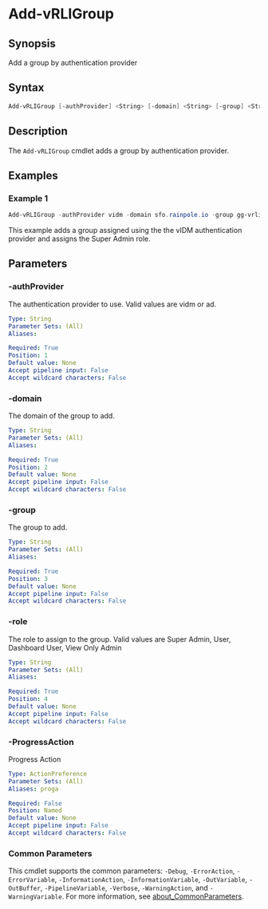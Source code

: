 # Add-vRLIGroup

## Synopsis

Add a group by authentication provider

## Syntax

```powershell
Add-vRLIGroup [-authProvider] <String> [-domain] <String> [-group] <String> [-role] <String> [-ProgressAction <ActionPreference>] [<CommonParameters>]
```

## Description

The `Add-vRLIGroup` cmdlet adds a group by authentication provider.

## Examples

### Example 1

```powershell
Add-vRLIGroup -authProvider vidm -domain sfo.rainpole.io -group gg-vrli-admins -role "Super Admin"
```

This example adds a group assigned using the the vIDM authentication provider and assigns the Super Admin role.

## Parameters

### -authProvider

The authentication provider to use. Valid values are vidm or ad.

```yaml
Type: String
Parameter Sets: (All)
Aliases:

Required: True
Position: 1
Default value: None
Accept pipeline input: False
Accept wildcard characters: False
```

### -domain

The domain of the group to add.

```yaml
Type: String
Parameter Sets: (All)
Aliases:

Required: True
Position: 2
Default value: None
Accept pipeline input: False
Accept wildcard characters: False
```

### -group

 The group to add.

```yaml
Type: String
Parameter Sets: (All)
Aliases:

Required: True
Position: 3
Default value: None
Accept pipeline input: False
Accept wildcard characters: False
```

### -role

The role to assign to the group. Valid values are Super Admin, User, Dashboard User, View Only Admin

```yaml
Type: String
Parameter Sets: (All)
Aliases:

Required: True
Position: 4
Default value: None
Accept pipeline input: False
Accept wildcard characters: False
```

### -ProgressAction

Progress Action

```yaml
Type: ActionPreference
Parameter Sets: (All)
Aliases: proga

Required: False
Position: Named
Default value: None
Accept pipeline input: False
Accept wildcard characters: False
```

### Common Parameters

This cmdlet supports the common parameters: `-Debug`, `-ErrorAction`, `-ErrorVariable`, `-InformationAction`, `-InformationVariable`, `-OutVariable`, `-OutBuffer`, `-PipelineVariable`, `-Verbose`, `-WarningAction`, and `-WarningVariable`. For more information, see [about_CommonParameters](http://go.microsoft.com/fwlink/?LinkID=113216).
